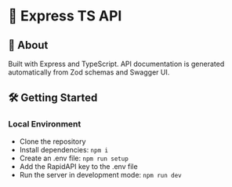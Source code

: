 # 🚀 Express TS API

## 🌟 About

Built with Express and TypeScript. API documentation is generated automatically from Zod schemas and Swagger UI.

## 🛠️ Getting Started

### Local Environment

- Clone the repository
- Install dependencies: `npm i`
- Create an .env file: `npm run setup`
- Add the RapidAPI key to the .env file
- Run the server in development mode: `npm run dev`
